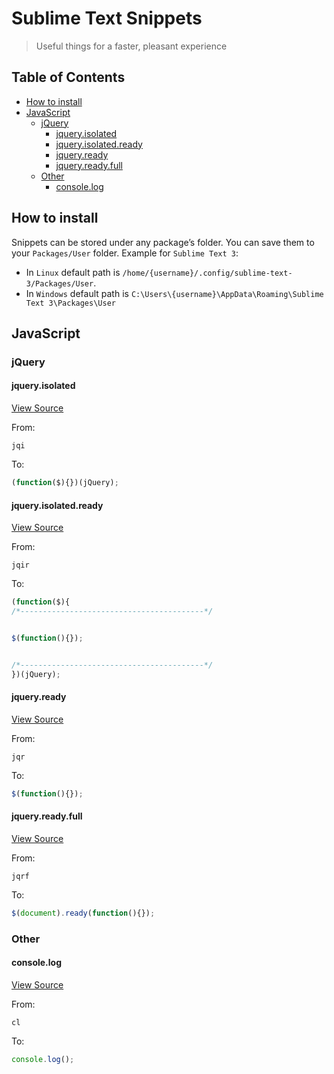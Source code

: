 # Sublime Text Snippets

> Useful things for a faster, pleasant experience

<!-- START doctoc generated TOC please keep comment here to allow auto update -->
<!-- DON'T EDIT THIS SECTION, INSTEAD RE-RUN doctoc TO UPDATE -->
## Table of Contents

- [How to install](#how-to-install)
- [JavaScript](#javascript)
  - [jQuery](#jquery)
    - [jquery.isolated](#jqueryisolated)
    - [jquery.isolated.ready](#jqueryisolatedready)
    - [jquery.ready](#jqueryready)
    - [jquery.ready.full](#jqueryreadyfull)
  - [Other](#other)
    - [console.log](#consolelog)

<!-- END doctoc generated TOC please keep comment here to allow auto update -->

## How to install

Snippets can be stored under any package’s folder.
You can save them to your `Packages/User` folder.
Example for `Sublime Text 3`:
- In `Linux` default path is `/home/{username}/.config/sublime-text-3/Packages/User`.
- In `Windows` default path is `C:\Users\{username}\AppData\Roaming\Sublime Text 3\Packages\User`


## JavaScript

### jQuery

#### jquery.isolated

[View Source](snippets/JavaScript/jQuery/jquery.isolated.sublime-snippet)

From:

```
jqi
```

To:

```javascript
(function($){})(jQuery);
```

#### jquery.isolated.ready

[View Source](snippets/JavaScript/jQuery/jquery.isolated.ready.sublime-snippet)

From:

```
jqir
```

To:

```javascript
(function($){
/*-----------------------------------------*/


$(function(){});


/*-----------------------------------------*/
})(jQuery);
```

#### jquery.ready

[View Source](snippets/JavaScript/jQuery/jquery.ready.sublime-snippet)

From:

```
jqr
```

To:

```javascript
$(function(){});
```

#### jquery.ready.full

[View Source](snippets/JavaScript/jQuery/jquery.ready.full.sublime-snippet)

From:

```
jqrf
```

To:

```javascript
$(document).ready(function(){});
```

### Other

#### console.log

[View Source](snippets/JavaScript/Other/console.log.sublime-snippet)

From:

```
cl
```

To:

```javascript
console.log();
```